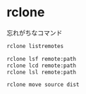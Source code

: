 # rclone

忘れがちなコマンド

```bash
rclone listremotes

rclone lsf remote:path
rclone lcd remote:path
rclone lsl remote:path

rclone move source dist
```
